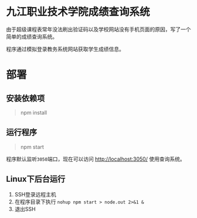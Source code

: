 # 九江职业技术学院成绩查询系统

由于超级课程表常年没法刷出验证码以及学校网站没有手机页面的原因，写了一个简单的成绩查询系统。

程序通过模拟登录教务系统网站获取学生成绩信息。

# 部署

## 安装依赖项
> npm install

## 运行程序
> npm start

程序默认监听`3050`端口，现在可以访问 <http://localhost:3050/> 使用查询系统。

## Linux下后台运行
1. SSH登录远程主机
2. 在程序目录下执行 `nohup npm start > node.out 2>&1 &`
3. 退出SSH

